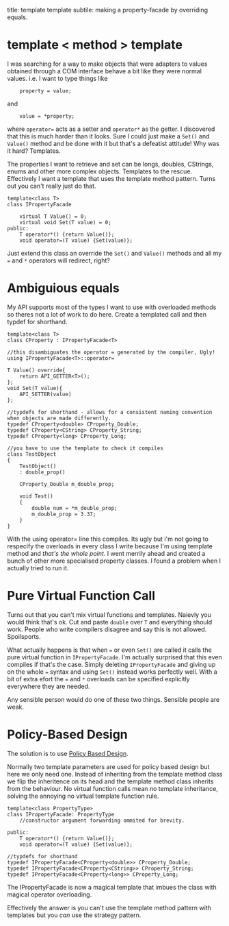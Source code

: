 title: template<method> template
subtile: making a property-facade by overriding equals.



# template < method > template

I was searching for a way to make objects that were adapters to values obtained through a COM interface behave a bit like they were normal values. i.e. I want to type things like 

        property = value;
and

        value = *property;

where `operator=` acts as a setter and `operator*` as the getter. I discovered that this is much harder than it looks. Sure I could just make a `Set()` and `Value()` method and be done with it but that's a defeatist attitude! Why was it hard? Templates.

The properties I want to retrieve and set can be longs, doubles, CStrings, enums and other more complex objects. Templates to the rescue. Effectively I want a template that uses the template method pattern. Turns out you can't really just do that.

~~~~~~~~~~~~~~~~
template<class T>
class IPropertyFacade

    virtual T Value() = 0;
    virtual void Set(T value) = 0;
public:
    T operator*() {return Value()};
    void operator=(T value) {Set(value)};
~~~~~~~~~~~~~~~~

Just extend this class an override the `Set()` and `Value()` methods and all my `=` and `*` operators will redirect, right?

# Ambiguious  equals

My API supports most of the types I want to use with overloaded methods so theres not a lot of work to do here. Create a templated call and then typdef for shorthand.

~~~~~~~~~~~~~~~~~~~~~~~~~
template<class T> 
class CProperty : IPropertyFacade<T>

//this disambiguates the operator = generated by the compiler, Ugly!
using IPropertyFacade<T>::operator=

T Value() override{
    return API_GETTER<T>();
};
void Set(T value){
    API_SETTER(value)
};

//typdefs for shorthand - allows for a consistent naming convention when objects are made differently.
typedef CProperty<double> CProperty_Double;
typedef CProperty<CString> CProperty_String;
typedef CProperty<long> CProperty_Long;

//you have to use the template to check it compiles
class TestObject
{
    TestObject()
    : double_prop()
    
    CProperty_Double m_double_prop;

    void Test()
    {
        double num = *m_double_prop;
        m_double_prop = 3.37;
    }
}
~~~~~~~~~~~~~~~~~~~~~~~~~

With the using operator= line this compiles. Its ugly but i'm not going to respecify the overloads in every class I write because I'm using template method and *that's the whole point*.
I went merrily ahead and created a bunch of other more specialised property classes. I found a problem when I actually tried to run it. 

# Pure Virtual Function Call

Turns out that you can't mix virtual functions and templates. Naievly you would think that's ok. Cut and paste `double` over `T` and everything should work. People who write compilers disagree and say this is not allowed. Spoilsports. 

What actually happens is that when `=` or even `Set()` are called it calls the pure virtual function in `IPropertyFacade`. I'm actually surprised that this even compiles if that's the case. Simply deleting `IPropertyFacade` and giving up on the whole `=` syntax and using `Set()` instead works perfectly well. With a bit of extra efort the `=` and `*` overloads can be specified explicitly everywhere they are needed. 

Any sensible person would do one of these two things. Sensible people are weak. 

# Policy-Based Design

The solution is to use [Policy Based Design]("https://en.wikipedia.org/wiki/Policy-based_design").
<!--
template <typename OutputPolicy, typename LanguagePolicy>
class HelloWorld : private OutputPolicy, private LanguagePolicy
{
    using OutputPolicy::print;
    using LanguagePolicy::message;
 
public:
    // Behaviour method
    void run() const
    {
        // Two policy methods
        print(message());
    }
};
-->

Normally two template parameters are used for policy based design but here we only need one. Instead of inheriting from the template method class we flip the inheritence on its head and the template method class inherits from the behaviour. No virtual function calls mean no template inheritance, solving the annoying no virtual template function rule. 

~~~~~~~~~~~~~~~~
template<class PropertyType>
class IPropertyFacade: PropertyType
    //constructor argument forwarding ommited for brevity.

public:
    T operator*() {return Value()};
    void operator=(T value) {Set(value)};

//typdefs for shorthand 
typedef IPropertyFacade<CProperty<double>> CProperty_Double;
typedef IPropertyFacade<CProperty<CString>> CProperty_String;
typedef IPropertyFacade<CProperty<long>> CProperty_Long;
~~~~~~~~~~~~~~~~

The IPropertyFacade is now a magical template that imbues the class with magical operator overloading. 

Effectively the answer is you can't use the template method pattern with templates but you *can* use the strategy pattern. 


